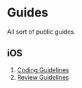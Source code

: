 # Guides

All sort of public guides.

## iOS

1. [Coding Guidelines](ios-coding-guidelines.md)
1. [Review Guidelines](ios-review-guidelines.md)

